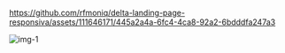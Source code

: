 https://github.com/rfmoniq/delta-landing-page-responsiva/assets/111646171/445a2a4a-6fc4-4ca8-92a2-6bdddfa247a3

![img-1](https://github.com/rfmoniq/delta-landing-page-responsiva/assets/111646171/3f3394db-05b9-4a10-aaaf-ce75b594b87b)
